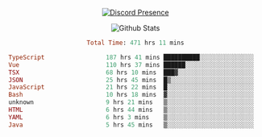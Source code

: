 <!DOCTYPE html>
<body>
<div align="center">

  [![Discord Presence](https://lanyard.cnrad.dev/api/576097150359044106)](https://discord.com/users/576097150359044106)
  
  ![Github Stats](https://github-readme-stats.vercel.app/api?username=verycrunchy&show_icons=true&theme=radical)

<!--START_SECTION:waka-->

```ruby
Total Time: 471 hrs 11 mins

TypeScript                 187 hrs 41 mins ██████████░░░░░░░░░░░░░░░   39.84 %
Vue                        110 hrs 37 mins ██████░░░░░░░░░░░░░░░░░░░   23.48 %
TSX                        68 hrs 10 mins  ███▓░░░░░░░░░░░░░░░░░░░░░   14.47 %
JSON                       25 hrs 45 mins  █▒░░░░░░░░░░░░░░░░░░░░░░░   05.47 %
JavaScript                 21 hrs 22 mins  █░░░░░░░░░░░░░░░░░░░░░░░░   04.54 %
Bash                       10 hrs 18 mins  ▓░░░░░░░░░░░░░░░░░░░░░░░░   02.19 %
unknown                    9 hrs 21 mins   ▒░░░░░░░░░░░░░░░░░░░░░░░░   01.98 %
HTML                       6 hrs 44 mins   ▒░░░░░░░░░░░░░░░░░░░░░░░░   01.43 %
YAML                       6 hrs 3 mins    ▒░░░░░░░░░░░░░░░░░░░░░░░░   01.29 %
Java                       5 hrs 45 mins   ▒░░░░░░░░░░░░░░░░░░░░░░░░   01.22 %
```

<!--END_SECTION:waka-->
</div>
</body>
</html>

